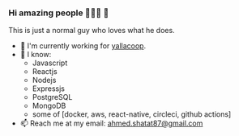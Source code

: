 ### Hi amazing people 🧑‍🤝‍🧑 👋

This is just a normal guy who loves what he does.

 - 🔭 I'm currently working for [yallacoop](https://www.yallacooperative.com/).
 - 🌱 I know:
    - Javascript
    - Reactjs
    - Nodejs
    - Expressjs
    - PostgreSQL
    - MongoDB
    - some of [docker, aws, react-native, circleci, github actions]
  - 📫 Reach me at my email: ahmed.shatat87@gmail.com


<!--
**ashatat/ashatat** is a ✨ _special_ ✨ repository because its `README.md` (this file) appears on your GitHub profile.

Here are some ideas to get you started:

- 🔭 I’m currently working on ...
- 🌱 I’m currently learning ...
- 👯 I’m looking to collaborate on ...
- 🤔 I’m looking for help with ...
- 💬 Ask me about ...
- 📫 How to reach me: ...
- 😄 Pronouns: ...
- ⚡ Fun fact: ...
-->
